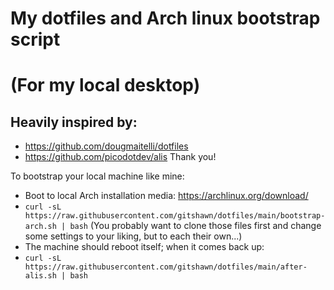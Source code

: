 # My dotfiles and Arch linux bootstrap script
# (For my local desktop)

## Heavily inspired by:
- https://github.com/dougmaitelli/dotfiles
- https://github.com/picodotdev/alis
  Thank you!

To bootstrap your local machine like mine:
- Boot to local Arch installation media:
  https://archlinux.org/download/
- `curl -sL https://raw.githubusercontent.com/gitshawn/dotfiles/main/bootstrap-arch.sh | bash`
(You probably want to clone those files first and change some settings to your liking, but to each their own...)
- The machine should reboot itself; when it comes back up:
- `curl -sL https://raw.githubusercontent.com/gitshawn/dotfiles/main/after-alis.sh | bash`
